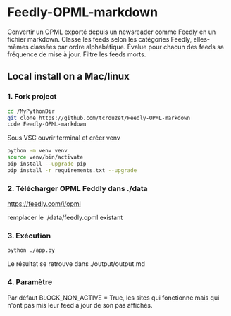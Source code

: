 # Feedly-OPML-markdown

Convertir un OPML exporté depuis un newsreader comme Feedly en un fichier markdown.
Classe les feeds selon les catégories Feedly, elles-mêmes classées par ordre alphabétique.
Évalue pour chacun des feeds sa fréquence de mise à jour.
Filtre les feeds morts.

## Local install on a Mac/linux

### 1. Fork project

```bash
cd /MyPythonDir
git clone https://github.com/tcrouzet/Feedly-OPML-markdown
code Feedly-OPML-markdown
```

Sous VSC ouvrir terminal et créer venv

```bash
python -m venv venv
source venv/bin/activate
pip install --upgrade pip
pip install -r requirements.txt --upgrade
```

### 2. Télécharger OPML Feddly dans ./data

https://feedly.com/i/opml

remplacer le ./data/feedly.opml existant

### 3. Exécution

```bash
python ./app.py
```

Le résultat se retrouve dans ./output/output.md

### 4. Paramètre

Par défaut BLOCK_NON_ACTIVE = True, les sites qui fonctionne mais qui n'ont pas mis leur feed à jour de son pas affichés.